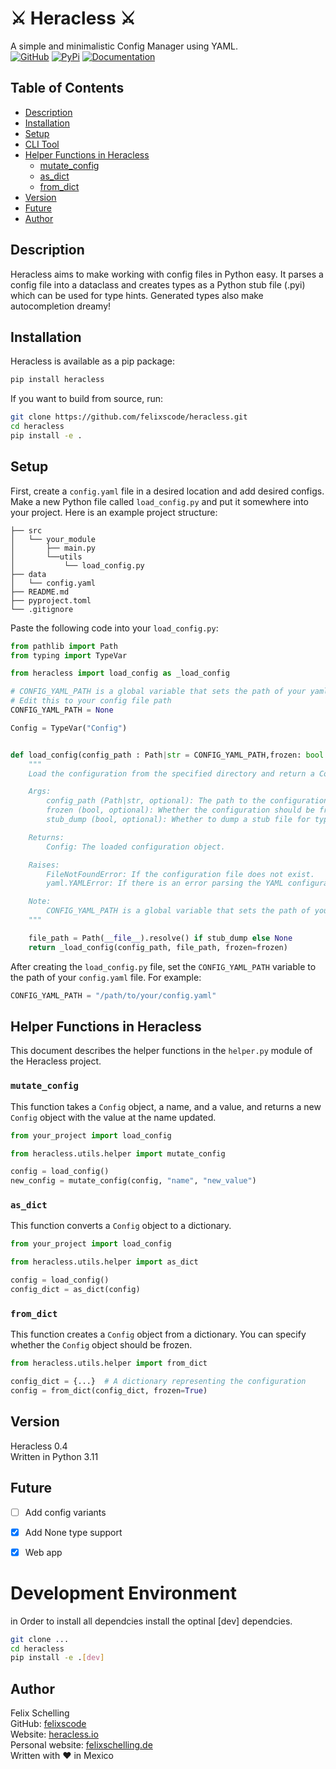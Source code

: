 # ⚔️ Heracless ⚔️

A simple and minimalistic Config Manager using YAML.   
[![GitHub](https://img.shields.io/badge/GitHub-Repository-blue?logo=github)](https://github.com/felixscode/heracless)
[![PyPi](https://img.shields.io/badge/PyPi-Package-blue?logo=pypi)](https://pypi.org/project/heracless/)
[![Documentation](https://img.shields.io/badge/Documentation-Read-green?logo=readthedocs)](https://heracless.io/Documentation)
    

## Table of Contents
- [Description](#description)
- [Installation](#installation)
- [Setup](#setup)
- [CLI Tool](#cli-tool)
- [Helper Functions in Heracless](#helper-functions-in-heracless)
  - [mutate_config](#mutate_config)
  - [as_dict](#as_dict)
  - [from_dict](#from_dict)
- [Version](#version)
- [Future](#future)
- [Author](#author)

## Description

Heracless aims to make working with config files in Python easy. It parses a config file into a dataclass and creates types as a Python stub file (.pyi) which can be used for type hints. Generated types also make autocompletion dreamy!

## Installation

Heracless is available as a pip package:

```bash
pip install heracless
```

If you want to build from source, run:

```bash
git clone https://github.com/felixscode/heracless.git
cd heracless
pip install -e .
```

## Setup

First, create a `config.yaml` file in a desired location and add desired configs. Make a new Python file called `load_config.py` and put it somewhere into your project.
Here is an example project structure:
```
├── src
│   └── your_module
│       ├── main.py
│       └──utils
│           └── load_config.py
├── data
│   └── config.yaml
├── README.md
├── pyproject.toml
└── .gitignore

```


Paste the following code into your `load_config.py`:

```python
from pathlib import Path
from typing import TypeVar

from heracless import load_config as _load_config

# CONFIG_YAML_PATH is a global variable that sets the path of your yaml config file
# Edit this to your config file path
CONFIG_YAML_PATH = None

Config = TypeVar("Config")


def load_config(config_path : Path|str = CONFIG_YAML_PATH,frozen: bool = True,stub_dump:bool = True) -> Config:
    """
    Load the configuration from the specified directory and return a Config object.

    Args:
        config_path (Path|str, optional): The path to the configuration file. Defaults to CONFIG_YAML_PATH.
        frozen (bool, optional): Whether the configuration should be frozen. Defaults to True.
        stub_dump (bool, optional): Whether to dump a stub file for typing support or not. Defaults to True.

    Returns:
        Config: The loaded configuration object.

    Raises:
        FileNotFoundError: If the configuration file does not exist.
        yaml.YAMLError: If there is an error parsing the YAML configuration file.

    Note:
        CONFIG_YAML_PATH is a global variable that sets the path of your YAML config file.
    """

    file_path = Path(__file__).resolve() if stub_dump else None
    return _load_config(config_path, file_path, frozen=frozen)
```

After creating the `load_config.py` file, set the `CONFIG_YAML_PATH` variable to the path of your `config.yaml` file. For example:

```python
CONFIG_YAML_PATH = "/path/to/your/config.yaml"
```


## Helper Functions in Heracless

This document describes the helper functions in the `helper.py` module of the Heracless project.

### `mutate_config`

This function takes a `Config` object, a name, and a value, and returns a new `Config` object with the value at the name updated.

```python
from your_project import load_config

from heracless.utils.helper import mutate_config

config = load_config()
new_config = mutate_config(config, "name", "new_value")
```

### `as_dict`

This function converts a `Config` object to a dictionary.

```python
from your_project import load_config

from heracless.utils.helper import as_dict

config = load_config()
config_dict = as_dict(config)
```

### `from_dict`

This function creates a `Config` object from a dictionary. You can specify whether the `Config` object should be frozen.

```python
from heracless.utils.helper import from_dict

config_dict = {...}  # A dictionary representing the configuration
config = from_dict(config_dict, frozen=True)
```

## Version

Heracless 0.4 <br>
Written in Python 3.11

## Future

- [ ] Add config variants
- [x] Add None type support
- [x] Web app


# Development Environment

in Order to install all dependcies install the optinal [dev] dependcies.
```bash
git clone ...
cd heracless
pip install -e .[dev]
```

## Author

Felix Schelling<br>
GitHub: [felixscode](https://github.com/felixscode)<br>
Website: [heracless.io](https://heracless.io)<br>
Personal website: [felixschelling.de](https://felixschelling.de)<br>
Written with ❤️ in Mexico


